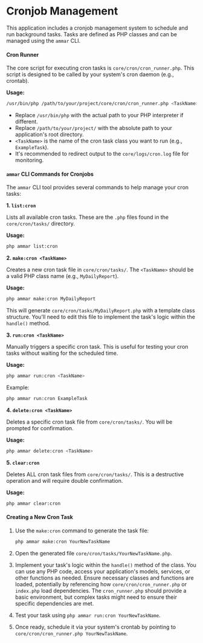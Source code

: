 # Cronjob Management

This application includes a cronjob management system to schedule and run background tasks. Tasks are defined as PHP classes and can be managed using the `ammar` CLI.

#### Cron Runner

The core script for executing cron tasks is `core/cron/cron_runner.php`. This script is designed to be called by your system's cron daemon (e.g., crontab).

**Usage:**

```sh
/usr/bin/php /path/to/your/project/core/cron/cron_runner.php <TaskName> >> /path/to/your/project/core/logs/cron.log 2>&1
```

* Replace `/usr/bin/php` with the actual path to your PHP interpreter if different.
* Replace `/path/to/your/project/` with the absolute path to your application's root directory.
* `<TaskName>` is the name of the cron task class you want to run (e.g., `ExampleTask`).
* It's recommended to redirect output to the `core/logs/cron.log` file for monitoring.

#### `ammar` CLI Commands for Cronjobs



The `ammar` CLI tool provides several commands to help manage your cron tasks:

**1. `list:cron`**

Lists all available cron tasks. These are the `.php` files found in the `core/cron/tasks/` directory.

**Usage:**

```sh
php ammar list:cron
```

**2. `make:cron <TaskName>`**

Creates a new cron task file in `core/cron/tasks/`. The `<TaskName>` should be a valid PHP class name (e.g., `MyDailyReport`).

**Usage:**

```sh
php ammar make:cron MyDailyReport
```

This will generate `core/cron/tasks/MyDailyReport.php` with a template class structure. You'll need to edit this file to implement the task's logic within the `handle()` method.

**3. `run:cron <TaskName>`**

Manually triggers a specific cron task. This is useful for testing your cron tasks without waiting for the scheduled time.

**Usage:**

```sh
php ammar run:cron <TaskName>
```

Example:

```sh
php ammar run:cron ExampleTask
```

**4. `delete:cron <TaskName>`**

Deletes a specific cron task file from `core/cron/tasks/`. You will be prompted for confirmation.

**Usage:**

```sh
php ammar delete:cron <TaskName>
```

**5. `clear:cron`**

Deletes ALL cron task files from `core/cron/tasks/`. This is a destructive operation and will require double confirmation.

**Usage:**

```sh
php ammar clear:cron
```

#### Creating a New Cron Task



1.  Use the `make:cron` command to generate the task file:

    ```sh
    php ammar make:cron YourNewTaskName
    ```
2. Open the generated file `core/cron/tasks/YourNewTaskName.php`.
3. Implement your task's logic within the `handle()` method of the class. You can use any PHP code, access your application's models, services, or other functions as needed. Ensure necessary classes and functions are loaded, potentially by referencing how `core/cron/cron_runner.php` or `index.php` load dependencies. The `cron_runner.php` should provide a basic environment, but complex tasks might need to ensure their specific dependencies are met.
4. Test your task using `php ammar run:cron YourNewTaskName`.
5. Once ready, schedule it via your system's crontab by pointing to `core/cron/cron_runner.php YourNewTaskName`.
